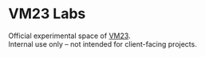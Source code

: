 # VM23 Labs

Official experimental space of [VM23](https://github.com/vm23com).  
Internal use only – not intended for client-facing projects.
